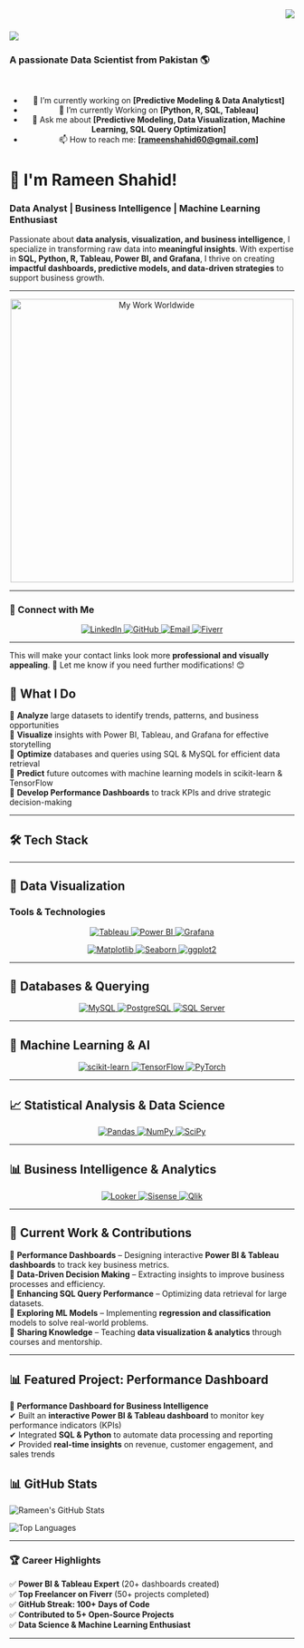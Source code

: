 <img align="right" src="https://visitor-badge.laobi.icu/badge?page_id=yourusername.yourusername" />

# <img src="https://readme-typing-svg.herokuapp.com/?font=Righteous&size=35&center=true&vCenter=true&width=500&height=70&duration=4000&lines=Hi+There!+%F0%9F%91%8B;I+am+Rameen!" />

### A passionate Data Scientist from Pakistan :earth_americas:

<br>

<div align="center">
  
  - 🚀 I’m currently working on **[Predictive Modeling & Data Analyticst]**
  - 🌱 I’m currently Working on **[Python, R, SQL, Tableau]**
  - 💬 Ask me about **[**Predictive Modeling, Data Visualization, Machine Learning, SQL Query Optimization**]**
  - 📫 How to reach me: **[rameenshahid60@gmail.com]**

</div>

# **👋  I'm Rameen Shahid!**  
### **Data Analyst | Business Intelligence | Machine Learning Enthusiast**  

Passionate about **data analysis, visualization, and business intelligence**, I specialize in transforming raw data into **meaningful insights**. With expertise in **SQL, Python, R, Tableau, Power BI, and Grafana**, I thrive on creating **impactful dashboards, predictive models, and data-driven strategies** to support business growth.  

---
  <p align="center">
  <img src="https://raw.githubusercontent.com/rameenshahid/rameenshahid/main/world-map.png" alt="My Work Worldwide" width="500px">
</p>


---

### **🔗 Connect with Me**  

<p align="center">
  <a href="https://www.linkedin.com/in/rameen-shahid-666190218" target="_blank">
    <img src="https://img.shields.io/badge/LinkedIn-0A66C2?style=for-the-badge&logo=linkedin&logoColor=white" alt="LinkedIn"/>
  </a>
  <a href="https://github.com/rameenshahid" target="_blank">
    <img src="https://img.shields.io/badge/GitHub-181717?style=for-the-badge&logo=github&logoColor=white" alt="GitHub"/>
  </a>
  <a href="mailto:rameenshahid60@gmail.com" target="_blank">
    <img src="https://img.shields.io/badge/Email-D14836?style=for-the-badge&logo=gmail&logoColor=white" alt="Email"/>
  </a>
  <a href="https://www.fiverr.com/@rameenshahid221" target="_blank">
    <img src="https://img.shields.io/badge/Fiverr-1DBF73?style=for-the-badge&logo=fiverr&logoColor=white" alt="Fiverr"/>
  </a>
</p>  

---

This will make your contact links look more **professional and visually appealing**. 🚀 Let me know if you need further modifications! 😊

## **🌟 What I Do**  

🔹 **Analyze** large datasets to identify trends, patterns, and business opportunities  
🔹 **Visualize** insights with Power BI, Tableau, and Grafana for effective storytelling  
🔹 **Optimize** databases and queries using SQL & MySQL for efficient data retrieval  
🔹 **Predict** future outcomes with machine learning models in scikit-learn & TensorFlow  
🔹 **Develop Performance Dashboards** to track KPIs and drive strategic decision-making  

---

## **🛠 Tech Stack**  

---

## 🚀 Data Visualization  

### **Tools & Technologies**  

<p align="center">
  <a href="https://www.tableau.com/" target="_blank">
    <img src="https://img.shields.io/badge/Tableau-E97627?style=for-the-badge&logo=tableau&logoColor=white" alt="Tableau"/>
  </a>
  <a href="https://powerbi.microsoft.com/" target="_blank">
    <img src="https://img.shields.io/badge/Power%20BI-F2C811?style=for-the-badge&logo=powerbi&logoColor=black" alt="Power BI"/>
  </a>
  <a href="https://grafana.com/" target="_blank">
    <img src="https://img.shields.io/badge/Grafana-F46800?style=for-the-badge&logo=grafana&logoColor=white" alt="Grafana"/>
  </a>
</p>

<p align="center">
  <a href="https://matplotlib.org/" target="_blank">
    <img src="https://img.shields.io/badge/Matplotlib-11557C?style=for-the-badge&logo=matplotlib&logoColor=white" alt="Matplotlib"/>
  </a>
  <a href="https://seaborn.pydata.org/" target="_blank">
    <img src="https://img.shields.io/badge/Seaborn-1E2952?style=for-the-badge&logo=seaborn&logoColor=white" alt="Seaborn"/>
  </a>
  <a href="https://ggplot2.tidyverse.org/" target="_blank">
    <img src="https://img.shields.io/badge/ggplot2-1A85FF?style=for-the-badge&logo=ggplot2&logoColor=white" alt="ggplot2"/>
  </a>
</p>

---

## 💾 Databases & Querying  

<p align="center">
  <a href="https://www.mysql.com/" target="_blank">
    <img src="https://img.shields.io/badge/MySQL-4479A1?style=for-the-badge&logo=mysql&logoColor=white" alt="MySQL"/>
  </a>
  <a href="https://www.postgresql.org/" target="_blank">
    <img src="https://img.shields.io/badge/PostgreSQL-336791?style=for-the-badge&logo=postgresql&logoColor=white" alt="PostgreSQL"/>
  </a>
  <a href="https://www.microsoft.com/en-us/sql-server" target="_blank">
    <img src="https://img.shields.io/badge/SQL_Server-CC2927?style=for-the-badge&logo=microsoftsqlserver&logoColor=white" alt="SQL Server"/>
  </a>
</p>

---

## 🤖 Machine Learning & AI  

<p align="center">
  <a href="https://scikit-learn.org/" target="_blank">
    <img src="https://img.shields.io/badge/scikit--learn-F7931E?style=for-the-badge&logo=scikit-learn&logoColor=white" alt="scikit-learn"/>
  </a>
  <a href="https://www.tensorflow.org/" target="_blank">
    <img src="https://img.shields.io/badge/TensorFlow-FF6F00?style=for-the-badge&logo=tensorflow&logoColor=white" alt="TensorFlow"/>
  </a>
  <a href="https://pytorch.org/" target="_blank">
    <img src="https://img.shields.io/badge/PyTorch-EE4C2C?style=for-the-badge&logo=pytorch&logoColor=white" alt="PyTorch"/>
  </a>
</p>

---

## 📈 Statistical Analysis & Data Science  

<p align="center">
  <a href="https://pandas.pydata.org/" target="_blank">
    <img src="https://img.shields.io/badge/Pandas-150458?style=for-the-badge&logo=pandas&logoColor=white" alt="Pandas"/>
  </a>
  <a href="https://numpy.org/" target="_blank">
    <img src="https://img.shields.io/badge/NumPy-013243?style=for-the-badge&logo=numpy&logoColor=white" alt="NumPy"/>
  </a>
  <a href="https://scipy.org/" target="_blank">
    <img src="https://img.shields.io/badge/SciPy-8CAAE6?style=for-the-badge&logo=scipy&logoColor=white" alt="SciPy"/>
  </a>
</p>

---

## 📊 Business Intelligence & Analytics  

<p align="center">
  <a href="https://looker.com/" target="_blank">
    <img src="https://img.shields.io/badge/Looker-4285F4?style=for-the-badge&logo=looker&logoColor=white" alt="Looker"/>
  </a>
  <a href="https://www.sisense.com/" target="_blank">
    <img src="https://img.shields.io/badge/Sisense-FFC000?style=for-the-badge&logo=sisense&logoColor=black" alt="Sisense"/>
  </a>
  <a href="https://www.qlik.com/" target="_blank">
    <img src="https://img.shields.io/badge/Qlik-008E94?style=for-the-badge&logo=qlik&logoColor=white" alt="Qlik"/>
  </a>
</p>

---


## **🚀 Current Work & Contributions**  

📌 **Performance Dashboards** – Designing interactive **Power BI & Tableau dashboards** to track key business metrics.  
📌 **Data-Driven Decision Making** – Extracting insights to improve business processes and efficiency.  
📌 **Enhancing SQL Query Performance** – Optimizing data retrieval for large datasets.  
📌 **Exploring ML Models** – Implementing **regression and classification** models to solve real-world problems.  
📌 **Sharing Knowledge** – Teaching **data visualization & analytics** through courses and mentorship.  

---

## **📊 Featured Project: Performance Dashboard**  

🚀 **Performance Dashboard for Business Intelligence**  
✔ Built an **interactive Power BI & Tableau dashboard** to monitor key performance indicators (KPIs)  
✔ Integrated **SQL & Python** to automate data processing and reporting  
✔ Provided **real-time insights** on revenue, customer engagement, and sales trends  

## 📊 GitHub Stats  

![Rameen's GitHub Stats](https://github-readme-stats.vercel.app/api?username=rameenshahid&show_icons=true&theme=radical)  

![Top Languages](https://github-readme-stats.vercel.app/api/top-langs/?username=rameenshahid&layout=compact&theme=radical)  



---

### 🏆 Career Highlights  
✅ **Power BI & Tableau Expert** (20+ dashboards created)  
✅ **Top Freelancer on Fiverr** (50+ projects completed)  
✅ **GitHub Streak: 100+ Days of Code**  
✅ **Contributed to 5+ Open-Source Projects**  
✅ **Data Science & Machine Learning Enthusiast**  

---

